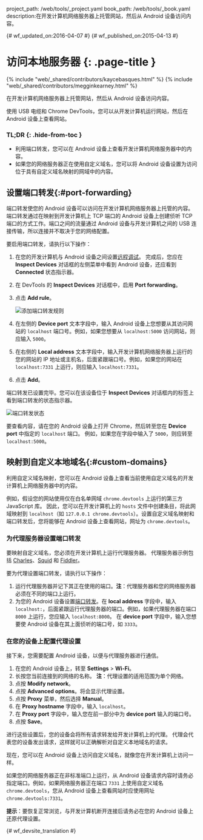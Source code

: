 project_path: /web/tools/_project.yaml
book_path: /web/tools/_book.yaml
description:在开发计算机网络服务器上托管网站，然后从 Android 设备访问内容。

{# wf_updated_on:2016-04-07 #}
{# wf_published_on:2015-04-13 #}

# 访问本地服务器 {: .page-title }

{% include "web/_shared/contributors/kaycebasques.html" %}
{% include "web/_shared/contributors/megginkearney.html" %}

在开发计算机网络服务器上托管网站，然后从 Android 设备访问内容。


使用 USB 电缆和 Chrome DevTools，您可以从开发计算机运行网站，然后在 Android 设备上查看网站。
 


### TL;DR {: .hide-from-toc }
- 利用端口转发，您可以在 Android 设备上查看开发计算机网络服务器中的内容。
- 如果您的网络服务器正在使用自定义域名，您可以将 Android 设备设置为访问位于具有自定义域名映射的网域中的内容。


## 设置端口转发{:#port-forwarding}

端口转发使您的 Android 设备可以访问在开发计算机网络服务器上托管的内容。
端口转发通过在映射到开发计算机上 TCP 端口的 Android 设备上创建侦听 TCP 端口的方式工作。端口之间的流量通过 Android 设备与开发计算机之间的 USB 连接传输，所以连接并不取决于您的网络配置。



要启用端口转发，请执行以下操作：

1. 在您的开发计算机与 Android 设备之间设置[远程调试](.)。
完成后，您应在 **Inspect Devices** 对话框的左侧菜单中看到 Android 设备，还应看到 **Connected** 状态指示器。


1. 在 DevTools 的 **Inspect Devices** 对话框中，启用 **Port forwarding**。
1. 点击 **Add rule**。

   ![添加端口转发规则](imgs/add-rule.png)
1. 在左侧的 **Device port** 文本字段中，输入 Android 设备上您想要从其访问网站的 `localhost` 端口号。例如，如果您想要从 `localhost:5000` 访问网站，则应输入 `5000`。
1. 在右侧的 **Local address** 文本字段中，输入开发计算机网络服务器上运行的您的网站的 IP 地址或主机名，后面紧跟端口号。例如，如果您的网站在 `localhost:7331` 上运行，则应输入 `localhost:7331`。

1. 点击 **Add**。

端口转发已设置完毕。您可以在该设备位于 **Inspect Devices** 对话框内的标签上看到端口转发的状态指示器。


![端口转发状态](imgs/port-forwarding-status.png)

要查看内容，请在您的 Android 设备上打开 Chrome，然后转至您在 **Device port** 中指定的 `localhost` 端口。
例如，如果您在字段中输入了 `5000`，则应转至 `localhost:5000`。

 

## 映射到自定义本地域名{:#custom-domains}

利用自定义域名映射，您可以在 Android 设备上查看当前使用自定义域名的开发计算机上网络服务器中的内容。


例如，假设您的网站使用仅在白名单网域 `chrome.devtools` 上运行的第三方 JavaScript 库。
因此，您可以在开发计算机上的 `hosts` 文件中创建条目，将此网域映射到 `localhost`（如 `127.0.0.1 chrome.devtools`）。设置自定义域名映射和端口转发后，您将能够在 Android 设备上查看网站，网址为 `chrome.devtools`。

 

### 为代理服务器设置端口转发

要映射自定义域名，您必须在开发计算机上运行代理服务器。
代理服务器示例包括 [Charles][charles]、[Squid][squid] 和 [Fiddler][fiddler]。


要为代理设置端口转发，请执行以下操作：

1. 运行代理服务器并记下其正在使用的端口。**注**：代理服务器和您的网络服务器必须在不同的端口上运行。
1. 为您的 Android 设备设置[端口转发](#port-forwarding)。在 **local address** 字段中，输入 `localhost:`，后面紧跟运行代理服务器的端口。例如，如果代理服务器在端口 `8000` 上运行，您应输入 `localhost:8000`。
在 **device port** 字段中，输入您想要使 Android 设备在其上面侦听的端口号，如 `3333`。


[charles]: http://www.charlesproxy.com/
[squid]: http://www.squid-cache.org/
[fiddler]: http://www.telerik.com/fiddler

### 在您的设备上配置代理设置

接下来，您需要配置 Android 设备，以便与代理服务器进行通信。
 

1. 在您的 Android 设备上，转至 **Settings** > **Wi-Fi**。
1. 长按您当前连接到的网络的名称。
   **注**：代理设置的适用范围为单个网络。
3. 点按 **Modify network**。
4. 点按 **Advanced options**。将会显示代理设置。
5. 点按 **Proxy** 菜单，然后选择 **Manual**。
6. 在 **Proxy hostname** 字段中，输入 `localhost`。
7. 在 **Proxy port** 字段中，输入您在前一部分中为 **device port** 输入的端口号。
8. 点按 **Save**。

进行这些设置后，您的设备会将所有请求转发给开发计算机上的代理。
代理会代表您的设备发出请求，这样就可以正确解析对自定义本地域名的请求。


现在，您可以在 Android 设备上访问自定义域名，就像您在开发计算机上访问一样。
 

如果您的网络服务器正在非标准端口上运行，从 Android 设备请求内容时请务必指定端口。例如，如果网络服务器正在端口 `7331` 上使用自定义域名 `chrome.devtools`，您从 Android 设备上查看网站时应使用网址 `chrome.devtools:7331`。

 

**提示**：要恢复正常浏览，与开发计算机断开连接后请务必在您的 Android 设备上还原代理设置。



{# wf_devsite_translation #}
